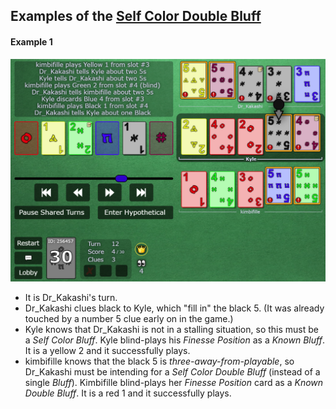 ## Examples of the [Self Color Double Bluff](../Reference.md#self-color-double-bluff-scdb)

#### Example 1

![Example Screenshot](https://raw.githubusercontent.com/Zamiell/hanabi-conventions/master/img/examples/self_color_double_bluff.png)

- It is Dr_Kakashi's turn.
- Dr_Kakashi clues black to Kyle, which "fill in" the black 5. (It was already touched by a number 5 clue early on in the game.)
- Kyle knows that Dr_Kakashi is not in a stalling situation, so this must be a *Self Color Bluff*. Kyle blind-plays his *Finesse Position* as a *Known Bluff*. It is a yellow 2 and it successfully plays.
- kimbifille knows that the black 5 is *three-away-from-playable*, so Dr_Kakashi must be intending for a *Self Color Double Bluff* (instead of a single *Bluff*). Kimbifille blind-plays her *Finesse Position* card as a *Known Double Bluff*. It is a red 1 and it successfully plays.
